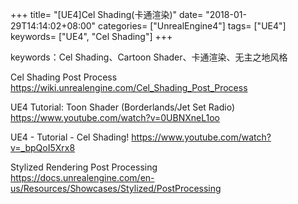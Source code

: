 +++
title= "[UE4]Cel Shading(卡通渲染)"
date= "2018-01-29T14:14:02+08:00"
categories= ["UnrealEngine4"]
tags= ["UE4"]
keywords= ["UE4", "Cel Shading"]
+++

keywords：Cel Shading、Cartoon Shader、卡通渲染、无主之地风格

Cel Shading Post Process  
https://wiki.unrealengine.com/Cel_Shading_Post_Process

UE4 Tutorial: Toon Shader (Borderlands/Jet Set Radio)
https://www.youtube.com/watch?v=0UBNXneL1oo

UE4 - Tutorial - Cel Shading!
https://www.youtube.com/watch?v=_bpQoI5Xrx8  

Stylized Rendering Post Processing  
https://docs.unrealengine.com/en-us/Resources/Showcases/Stylized/PostProcessing